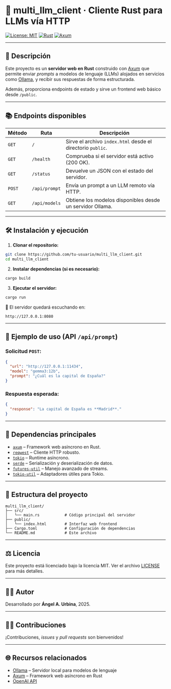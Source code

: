 # 🦀 multi_llm_client · Cliente Rust para LLMs vía HTTP

[![License: MIT](https://img.shields.io/badge/license-MIT-blue.svg)](LICENSE)
[![Rust](https://img.shields.io/badge/Rust-1.70%2B-orange.svg)](https://www.rust-lang.org/)
[![Axum](https://img.shields.io/badge/Framework-Axum-4B275F.svg)](https://docs.rs/axum/latest/axum/)

---

## 🚀 Descripción

Este proyecto es un **servidor web en Rust** construido con [Axum](https://github.com/tokio-rs/axum) que permite enviar *prompts* a modelos de lenguaje (LLMs) alojados en servicios como [Ollama](https://ollama.com/), y recibir sus respuestas de forma estructurada.

Además, proporciona endpoints de estado y sirve un frontend web básico desde `/public`.

---

## 📚 Endpoints disponibles

| Método | Ruta             | Descripción                                               |
|--------|------------------|-----------------------------------------------------------|
| `GET`  | `/`              | Sirve el archivo `index.html` desde el directorio `public`. |
| `GET`  | `/health`        | Comprueba si el servidor está activo (200 OK).           |
| `GET`  | `/status`        | Devuelve un JSON con el estado del servidor.             |
| `POST` | `/api/prompt`    | Envía un prompt a un LLM remoto vía HTTP.                |
| `GET`  | `/api/models`    | Obtiene los modelos disponibles desde un servidor Ollama.|

---

## 🛠️ Instalación y ejecución

1. **Clonar el repositorio:**

```bash
git clone https://github.com/tu-usuario/multi_llm_client.git
cd multi_llm_client
````

2. **Instalar dependencias (si es necesario):**

```bash
cargo build
```

3. **Ejecutar el servidor:**

```bash
cargo run
```

📍 El servidor quedará escuchando en:

```
http://127.0.0.1:8080
```

---

## 🧪 Ejemplo de uso (API `/api/prompt`)

### Solicitud `POST`:

```json
{
  "url": "http://127.0.0.1:11434",
  "model": "gemma3:12b",
  "prompt": "¿Cuál es la capital de España?"
}
```

### Respuesta esperada:

```json
{
  "response": "La capital de España es **Madrid**."
}
```

---

## 🧩 Dependencias principales

* [`axum`](https://docs.rs/axum) – Framework web asíncrono en Rust.
* [`reqwest`](https://docs.rs/reqwest) – Cliente HTTP robusto.
* [`tokio`](https://tokio.rs) – Runtime asíncrono.
* [`serde`](https://serde.rs) – Serialización y deserialización de datos.
* [`futures-util`](https://docs.rs/futures-util) – Manejo avanzado de streams.
* [`tokio-util`](https://docs.rs/tokio-util) – Adaptadores útiles para Tokio.

---

## 📁 Estructura del proyecto

```
multi_llm_client/
├── src/
│   └── main.rs           # Código principal del servidor
├── public/
│   └── index.html        # Interfaz web frontend
├── Cargo.toml            # Configuración de dependencias
└── README.md             # Este archivo
```

---

## ⚖️ Licencia

Este proyecto está licenciado bajo la licencia MIT. Ver el archivo [LICENSE](LICENSE) para más detalles.

---

## 👨‍💻 Autor

Desarrollado por **Ángel A. Urbina**, 2025.

---

## 🙋‍♀️ Contribuciones

¡Contribuciones, *issues* y *pull requests* son bienvenidos!

---

## 🌐 Recursos relacionados

* [Ollama](https://ollama.com/) – Servidor local para modelos de lenguaje
* [Axum](https://docs.rs/axum) – Framework web asíncrono en Rust
* [OpenAI API](https://platform.openai.com/docs/api-reference)

